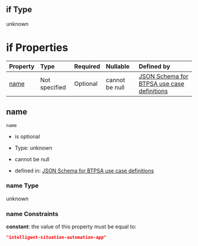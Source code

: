 ## if Type

unknown

# if Properties

| Property      | Type          | Required | Nullable       | Defined by                                                                                                                                                                                                        |
| :------------ | :------------ | :------- | :------------- | :---------------------------------------------------------------------------------------------------------------------------------------------------------------------------------------------------------------- |
| [name](#name) | Not specified | Optional | cannot be null | [JSON Schema for BTPSA use case definitions](btpsa-usecase-properties-services-items-allof-2-then-allof-24-if-properties-name.md "undefined#/properties/services/items/allOf/2/then/allOf/24/if/properties/name") |

## name



`name`

*   is optional

*   Type: unknown

*   cannot be null

*   defined in: [JSON Schema for BTPSA use case definitions](btpsa-usecase-properties-services-items-allof-2-then-allof-24-if-properties-name.md "undefined#/properties/services/items/allOf/2/then/allOf/24/if/properties/name")

### name Type

unknown

### name Constraints

**constant**: the value of this property must be equal to:

```json
"intelligent-situation-automation-app"
```
